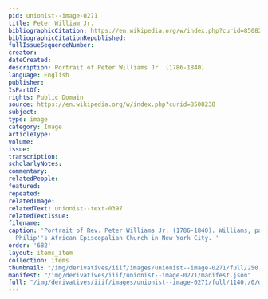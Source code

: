 ```yaml
---
pid: unionist--image-0271
title: Peter William Jr.
bibliographicCitation: https://en.wikipedia.org/w/index.php?curid=8508238
bibliographicCitationRepublished: 
fullIssueSequenceNumber: 
creator: 
dateCreated: 
description: Portrait of Peter Williams Jr. (1786-1840)
language: English
publisher: 
IsPartOf: 
rights: Public Domain
source: https://en.wikipedia.org/w/index.php?curid=8508238
subject: 
type: image
category: Image
articleType: 
volume: 
issue: 
transcription: 
scholarlyNotes: 
commentary: 
relatedPeople: 
featured: 
repeated: 
relatedImage: 
relatedText: unionist--text-0397
relatedTextIssue: 
filename: 
caption: 'Portrait of Rev. Peter Williams Jr. (1786-1840). Williams, pastor of St.
  Philip''s African Episcopalian Church in New York City. '
order: '682'
layout: items_item
collection: items
thumbnail: "/img/derivatives/iiif/images/unionist--image-0271/full/250,/0/default.jpg"
manifest: "/img/derivatives/iiif/unionist--image-0271/manifest.json"
full: "/img/derivatives/iiif/images/unionist--image-0271/full/1140,/0/default.jpg"
---
```

